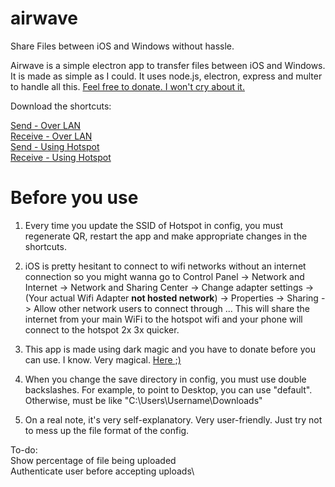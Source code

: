 # airwave
Share Files between iOS and Windows without hassle.

Airwave is a simple electron app to transfer files between iOS and Windows. It is made as simple as I could. It uses node.js, electron, express and multer to handle all this.
[Feel free to donate. I won't cry about it.](https://paypal.me/thurasw)

Download the shortcuts:  


[Send - Over LAN](https://www.icloud.com/shortcuts/dbc3b8c75e3f4746aee8ac5290257f9e)  
[Receive - Over LAN](https://www.icloud.com/shortcuts/2da38343c144499ca0ef00aa9c9df8fb)  
[Send - Using Hotspot](https://www.icloud.com/shortcuts/8503fa691f2f4affbb67e2f705462e87)  
[Receive - Using Hotspot](https://www.icloud.com/shortcuts/35c2c52d681d41c596f5448b1bc1598c)  

# Before you use

1. Every time you update the SSID of Hotspot in config, you must regenerate QR, restart the app and make appropriate changes in the shortcuts.

2. iOS is pretty hesitant to connect to wifi networks without an internet connection so you might wanna go to Control Panel -> Network and Internet -> Network and Sharing Center -> Change adapter settings -> (Your actual Wifi Adapter **not hosted network**) -> Properties -> Sharing -> Allow other network users to connect through ...
This will share the internet from your main WiFi to the hotspot wifi and your phone will connect to the hotspot 2x 3x quicker.

3. This app is made using dark magic and you have to donate before you can use. I know. Very magical. [Here ;)](https://paypal.me/thurasw)

3. When you change the save directory in config, you must use double backslashes. For example, to point to Desktop, you can use "default". Otherwise, must be like "C:\\Users\\Username\\Downloads"


4. On a real note, it's very self-explanatory. Very user-friendly. Just try not to mess up the file format of the config.

To-do:\
Show percentage of file being uploaded\
Authenticate user before accepting uploads\
